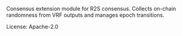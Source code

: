 Consensus extension module for R2S consensus. Collects on-chain randomness
from VRF outputs and manages epoch transitions.

License: Apache-2.0
